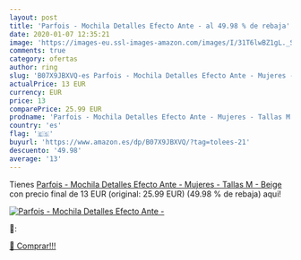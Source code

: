 ```yaml
---
layout: post
title: 'Parfois - Mochila Detalles Efecto Ante - al 49.98 % de rebaja'
date: 2020-01-07 12:35:21
image: 'https://images-eu.ssl-images-amazon.com/images/I/31T6lwBZ1gL._SL200_.jpg'
comments: true
category: ofertas
author: ring
slug: 'B07X9JBXVQ-es Parfois - Mochila Detalles Efecto Ante - Mujeres - Tallas M - Beige'
actualPrice: 13 EUR
currency: EUR
price: 13
comparePrice: 25.99 EUR
prodname: 'Parfois - Mochila Detalles Efecto Ante - Mujeres - Tallas M - Beige'
country: 'es'
flag: '🇪🇸'
buyurl: 'https://www.amazon.es/dp/B07X9JBXVQ/?tag=tolees-21'
descuento: '49.98'
average: '13'
---
```


Tienes [Parfois - Mochila Detalles Efecto Ante - Mujeres - Tallas M - Beige](https://www.amazon.es/dp/B07X9JBXVQ/?tag=tolees-21) con precio final de  13 EUR (original: 25.99 EUR) (49.98 %  de rebaja) aqui!

[![Parfois - Mochila Detalles Efecto Ante -](https://images-eu.ssl-images-amazon.com/images/I/31T6lwBZ1gL._SL200_.jpg)](https://www.amazon.es/dp/B07X9JBXVQ/?tag=tolees-21)

🔎:


[🛒 Comprar!!!](https://www.amazon.es/dp/B07X9JBXVQ/?tag=tolees-21)
